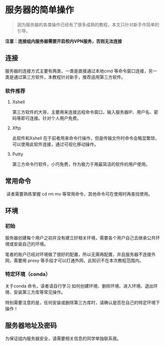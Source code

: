 # 服务器的简单操作

> 因为服务器的各类操作已经有了很多成熟的教程，本文只针对新手作简单的引导。

**注意：连接组内服务器需要开启校内VPN服务，否则无法连接**

## 连接

服务器的连接方式主要有两类，一类是直接通过本地cmd 等命令窗口连接，另一类是通过第三方软件，本教程针对新手，推荐适用第三方软件。

### 软件推荐

1. Xshell

   第三方软件的大哥，主要用来连接远程命令窗口，输入服务器IP、用户名、密码等即可连接。针对个人用户免费。

2. Xftp

   此软件和Xshell 在于前者用来命令行操作，但是传输文件时命令会略显繁琐，可以使用此软件连接，通过可视化移动操作。

3. Putty

   第三方命令行软件，小巧免费，作为极力于用最简洁的软件的用户使用。



## 常用命令

​	读者需要熟练掌握 cd rm mv 等常用命令，其他命令可在使用时再查找使用。



## 环境

### 初始

服务器创建每个用户之初并没有建立好相关环境，需要各个用户自己去继承公共环境或安装自己的环境。

笔者的账户已经对环境做了很好的配置，所以无需再配置，并且服务器不连接外网，需要用 proxy 等手段才可以打通外网，此知识不在本次教程范围内。

### 特定环境（conda）

关于conda 命令，读者请自行学习 如何创建环境、删除环境、进入环境、退出环境、安装第三方库等常见操作。

特别需要注意的是，任何安装或删除第三方库时，请确认是否在自己的特定环境下操作！



## 服务器地址及密码

为保证组内服务器安全，请需要相关信息的同学单独联系我。